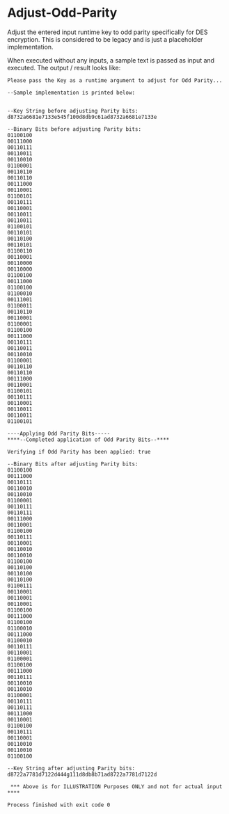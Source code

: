 # Adjust-Odd-Parity
Adjust the entered input runtime key to odd parity specifically for DES encryption. 
This is considered to be legacy and is just a placeholder implementation.

When executed without any inputs, a sample text is passed as input and executed. The output / result looks like:

```
Please pass the Key as a runtime argument to adjust for Odd Parity...

--Sample implementation is printed below:


--Key String before adjusting Parity bits: 
d8732a6681e7133e545f100d8db9c61ad8732a6681e7133e

--Binary Bits before adjusting Parity bits: 
01100100
00111000
00110111
00110011
00110010
01100001
00110110
00110110
00111000
00110001
01100101
00110111
00110001
00110011
00110011
01100101
00110101
00110100
00110101
01100110
00110001
00110000
00110000
01100100
00111000
01100100
01100010
00111001
01100011
00110110
00110001
01100001
01100100
00111000
00110111
00110011
00110010
01100001
00110110
00110110
00111000
00110001
01100101
00110111
00110001
00110011
00110011
01100101

----Applying Odd Parity Bits-----
****--Completed application of Odd Parity Bits--****

Verifying if Odd Parity has been applied: true

--Binary Bits after adjusting Parity bits: 
01100100
00111000
00110111
00110010
00110010
01100001
00110111
00110111
00111000
00110001
01100100
00110111
00110001
00110010
00110010
01100100
00110100
00110100
00110100
01100111
00110001
00110001
00110001
01100100
00111000
01100100
01100010
00111000
01100010
00110111
00110001
01100001
01100100
00111000
00110111
00110010
00110010
01100001
00110111
00110111
00111000
00110001
01100100
00110111
00110001
00110010
00110010
01100100

--Key String after adjusting Parity bits: 
d8722a7781d7122d444g111d8db8b71ad8722a7781d7122d

 *** Above is for ILLUSTRATION Purposes ONLY and not for actual input ****

Process finished with exit code 0

```
